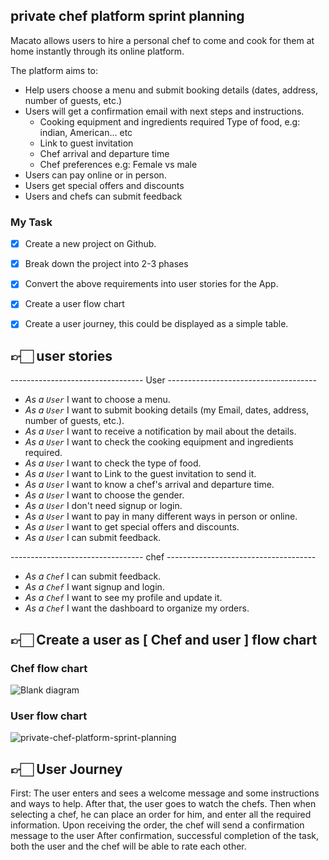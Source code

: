 ## private chef platform sprint planning

Macato allows users to hire a personal chef to come and cook for them at home instantly through its online platform.


The platform aims to: 
 - Help users choose a menu and submit booking details (dates, address, number of guests, etc.) 
 - Users will get a confirmation email with next steps and instructions. 
    - Cooking equipment and ingredients required Type of food, e.g: indian, American… etc 
    - Link to guest invitation
    - Chef arrival and departure time
    - Chef preferences e.g: Female vs male
 - Users can pay online or in person.
 - Users get special offers and discounts 
 - Users and chefs can submit feedback



### My Task
- [x]  Create a new project on Github.
- [x] Break down the project into 2-3 phases
- [x]  Convert the above requirements into user stories for the App.
- [x] Create a user flow chart
- [x]  Create a user journey, this could be displayed as a simple table.


## 👉🏻 user stories

---------------------------------  User ------------------------------------- 
- _As a ` User `_  I want to choose a menu.
- _As a ` User `_  I want to submit booking details (my Email, dates, address, number of guests, etc.).
- _As a ` User `_  I want to receive a notification by mail about the details.
- _As a ` User `_  I want to check the cooking equipment and ingredients required.
- _As a ` User `_  I want to check the type of food.
- _As a ` User `_  I want to Link to the guest invitation to send it.
- _As a ` User `_  I want to know a chef's arrival and departure time.
- _As a ` User `_  I want to choose the gender.
- _As a ` User `_  I don't need signup or login.
- _As a ` User `_  I want to pay in many different ways in person or online.
- _As a ` User `_  I want to get special offers and discounts.
- _As a ` User `_  I can submit feedback.

---------------------------------  chef  ------------------------------------- 
- _As a ` Chef `_  I can submit feedback.
- _As a ` Chef `_  I want signup and login.
- _As a ` Chef `_  I want to see my profile and update it.
- _As a ` Chef `_  I want the dashboard to organize my orders.


## 👉🏻 Create a user as [ Chef and user ] flow chart

### Chef flow chart

![Blank diagram](https://user-images.githubusercontent.com/38624002/169539048-c9a87d76-5a4b-49db-ae64-715cb6444904.jpeg)

### User flow chart
![private-chef-platform-sprint-planning](https://user-images.githubusercontent.com/38624002/169544220-e70914ac-cbb1-42c9-805a-b88bb583473d.jpeg)


## 👉🏻 User Journey

First: The user enters and sees a welcome message and some instructions and ways to help.
After that, the user goes to watch the chefs.
Then when selecting a chef, he can place an order for him, and enter all the required information.
Upon receiving the order, the chef will send a confirmation message to the user
After confirmation, successful completion of the task, both the user and the chef will be able to rate each other.
